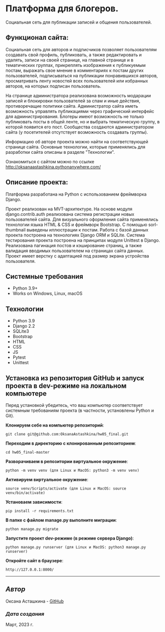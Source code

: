 # Платформа для блогеров.
Социальная сеть для публикации записей и общения пользователей.

## Функционал сайта: 
Социальная сеть для авторов и подписчиков позволяет пользователям создавать свой профиль, публиковать, а также редактировать и удалять, записи на своей странице, на главной странице и в тематических группах, прикреплять изображения к публикуемым постам, выражать свое мнение в комментариях к постам других пользователей, подписываться на публикации понравившихся авторов, просматривать ленту новостей всех пользователей или избранных авторов, на которых подписан пользователь.

На странице администратора реализована возможность модарации записей и блокировки пользователей за спам и иные действия, противоречащие политики сайта. Администратор сайта иметь возможность управлять публикациями через графический интерфейс для администрирования. Блогеры имеют возможность не только публиковать посты в общей ленте, но и выбрать тематическую группу, в которой появится его пост. Сообщества создаются администратором сайта (у посетителей отсутствует возможность создавать группы).

Информацию об авторе проекта можно найти на соответствующей странице сайта. Основные технологии, которые применялись для разработки сайта описаны в разделе "Технологии".

Ознакомиться с сайтом можно по ссылке <http://oksanaastashkina.pythonanywhere.com/>

## Описание проекта:
Платформа разработана на Python с использованием фреймворка Django. 

Проект реализован на MVT-архитектуре. На основе модуля django.contrib.auth реализована система регистрации новых пользователей сайта. Для визуального оформления сайта применялись технологии языка HTML & CSS и фреймворк Bootstrap. С помощью sorl-thumbnail выведены иллюстрации к постам. Работа с базой данных проекта построена на технологиях Django ORM и SQLite. Система тестирования проекта построена на принципах модуля Unittest в Django. Реализована пагинация постов и кэширование страниц, а также валидация вводимых пользователем на страницах сайта данных. Проект имеет верстку с адаптацией под размер экрана устройства пользователя.

## Системные требования
* Python 3.9+
* Works on Windows, Linux, macOS

## Технологии
* Python 3.9 
* Django 2.2 
* SQLite3
* Bootstrap
* HTML
* CSS
* JS
* Pytest
* Unittest

## Установка из репозитория GitHub и запуск проекта в dev-режиме на локальном компьютере
Перед установкой убедитесь, что ваш компьютер соответствует системным требованиям проекта (в частности, установлены Python и Git).

__Клонируем себе на компьютер репозиторий__: 
```
git clone git@github.com:OksanaAstashkina/hw05_final.git
```

__Переходим в директорию с клонированным репозиторием__:
```
cd hw05_final-master
```

__Разворачиваем в репозитории виртуальное окружение__:
```
python -m venv venv (для Linux и MacOS: python3 -m venv venv)
```

__Активируем виртуальное окружение__:
```
source venv/Scripts/activate (для Linux и MacOS: source venv/bin/activate)
```

__Установаем зависимости__:
```
pip install -r requirements.txt
```

__В папке с файлом manage.py выполните миграции__:
```
python manage.py migrate
```

__Запустите проект dev-режиме (в режиме сервера Django)__:
```
python manage.py runserver (для Linux и MacOS: python3 manage.py runserver)
```

__Откройте сайт в браузере__:
```
http://127.0.0.1:8000/
```

***
## *Автор*
Оксана Асташкина - [GitHub](https://github.com/OksanaAstashkina)

### *Дата создания*
Март, 2023 г.